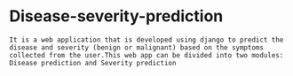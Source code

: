 # Disease-severity-prediction

    It is a web application that is developed using django to predict the disease and severity (benign or malignant) based on the symptoms collected from the user.This web app can be divided into two modules: Disease prediction and Severity prediction

   

